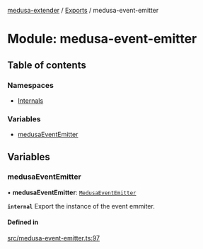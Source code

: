 [medusa-extender](../README.md) / [Exports](../modules.md) / medusa-event-emitter

# Module: medusa-event-emitter

## Table of contents

### Namespaces

- [Internals](medusa_event_emitter.Internals.md)

### Variables

- [medusaEventEmitter](medusa_event_emitter.md#medusaeventemitter)

## Variables

### medusaEventEmitter

• **medusaEventEmitter**: [`MedusaEventEmitter`](../classes/medusa_event_emitter.Internals.MedusaEventEmitter.md)

**`internal`**
Export the instance of the event emmiter.

#### Defined in

[src/medusa-event-emitter.ts:97](https://github.com/adrien2p/medusa-extender/blob/682c80d/src/medusa-event-emitter.ts#L97)
